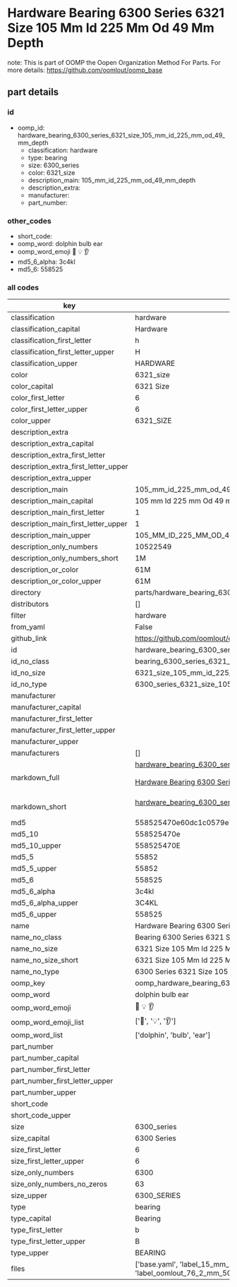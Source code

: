 # Hardware Bearing 6300 Series 6321 Size 105 Mm Id 225 Mm Od 49 Mm Depth  

note: This is part of OOMP the Oopen Organization Method For Parts. For more details: https://github.com/oomlout/oomp_base

##  part details





### id
* oomp_id: hardware_bearing_6300_series_6321_size_105_mm_id_225_mm_od_49_mm_depth
  * classification: hardware
  * type: bearing
  * size: 6300_series
  * color: 6321_size
  * description_main: 105_mm_id_225_mm_od_49_mm_depth
  * description_extra: 
  * manufacturer: 
  * part_number: 

### other_codes
* short_code: 
* oomp_word: dolphin bulb ear
* oomp_word_emoji :dolphin: :bulb: :ear:
* md5_6_alpha: 3c4kl
* md5_6: 558525

### all codes 
| key | value |  
| --- | --- |  
| classification | hardware |  
| classification_capital | Hardware |  
| classification_first_letter | h |  
| classification_first_letter_upper | H |  
| classification_upper | HARDWARE |  
| color | 6321_size |  
| color_capital | 6321 Size |  
| color_first_letter | 6 |  
| color_first_letter_upper | 6 |  
| color_upper | 6321_SIZE |  
| description_extra |  |  
| description_extra_capital |  |  
| description_extra_first_letter |  |  
| description_extra_first_letter_upper |  |  
| description_extra_upper |  |  
| description_main | 105_mm_id_225_mm_od_49_mm_depth |  
| description_main_capital | 105 mm Id 225 mm Od 49 mm Depth |  
| description_main_first_letter | 1 |  
| description_main_first_letter_upper | 1 |  
| description_main_upper | 105_MM_ID_225_MM_OD_49_MM_DEPTH |  
| description_only_numbers | 10522549 |  
| description_only_numbers_short | 1M |  
| description_or_color | 61M |  
| description_or_color_upper | 61M |  
| directory | parts/hardware_bearing_6300_series_6321_size_105_mm_id_225_mm_od_49_mm_depth |  
| distributors | [] |  
| filter | hardware |  
| from_yaml | False |  
| github_link | https://github.com/oomlout/oomlout_oomp_part_src/tree/main/parts/hardware_bearing_6300_series_6321_size_105_mm_id_225_mm_od_49_mm_depth/working |  
| id | hardware_bearing_6300_series_6321_size_105_mm_id_225_mm_od_49_mm_depth |  
| id_no_class | bearing_6300_series_6321_size_105_mm_id_225_mm_od_49_mm_depth |  
| id_no_size | 6321_size_105_mm_id_225_mm_od_49_mm_depth |  
| id_no_type | 6300_series_6321_size_105_mm_id_225_mm_od_49_mm_depth |  
| manufacturer |  |  
| manufacturer_capital |  |  
| manufacturer_first_letter |  |  
| manufacturer_first_letter_upper |  |  
| manufacturer_upper |  |  
| manufacturers | [] |  
| markdown_full | [hardware_bearing_6300_series_6321_size_105_mm_id_225_mm_od_49_mm_depth](https://github.com/oomlout/oomlout_oomp_part_src/tree/main/parts/hardware_bearing_6300_series_6321_size_105_mm_id_225_mm_od_49_mm_depth/working)<br>[](https://github.com/oomlout/oomlout_oomp_part_src/tree/main/parts/hardware_bearing_6300_series_6321_size_105_mm_id_225_mm_od_49_mm_depth/working)<br>[Hardware Bearing 6300 Series 6321 Size 105 Mm Id 225 Mm Od 49 Mm Depth](https://github.com/oomlout/oomlout_oomp_part_src/tree/main/parts/hardware_bearing_6300_series_6321_size_105_mm_id_225_mm_od_49_mm_depth/working)<br><br> |  
| markdown_short | [hardware_bearing_6300_series_6321_size_105_mm_id_225_mm_od_49_mm_depth](https://github.com/oomlout/oomlout_oomp_part_src/tree/main/parts/hardware_bearing_6300_series_6321_size_105_mm_id_225_mm_od_49_mm_depth/working)<br><br> |  
| md5 | 558525470e60dc1c0579e7449a68e8e6 |  
| md5_10 | 558525470e |  
| md5_10_upper | 558525470E |  
| md5_5 | 55852 |  
| md5_5_upper | 55852 |  
| md5_6 | 558525 |  
| md5_6_alpha | 3c4kl |  
| md5_6_alpha_upper | 3C4KL |  
| md5_6_upper | 558525 |  
| name | Hardware Bearing 6300 Series 6321 Size 105 Mm Id 225 Mm Od 49 Mm Depth |  
| name_no_class | Bearing 6300 Series 6321 Size 105 Mm Id 225 Mm Od 49 Mm Depth |  
| name_no_size | 6321 Size 105 Mm Id 225 Mm Od 49 Mm Depth |  
| name_no_size_short | 6321 Size 105 Mm Id 225 Mm Od 49 Mm Depth |  
| name_no_type | 6300 Series 6321 Size 105 Mm Id 225 Mm Od 49 Mm Depth |  
| oomp_key | oomp_hardware_bearing_6300_series_6321_size_105_mm_id_225_mm_od_49_mm_depth |  
| oomp_word | dolphin bulb ear |  
| oomp_word_emoji | :dolphin: :bulb: :ear: |  
| oomp_word_emoji_list | [':dolphin:', ':bulb:', ':ear:'] |  
| oomp_word_list | ['dolphin', 'bulb', 'ear'] |  
| part_number |  |  
| part_number_capital |  |  
| part_number_first_letter |  |  
| part_number_first_letter_upper |  |  
| part_number_upper |  |  
| short_code |  |  
| short_code_upper |  |  
| size | 6300_series |  
| size_capital | 6300 Series |  
| size_first_letter | 6 |  
| size_first_letter_upper | 6 |  
| size_only_numbers | 6300 |  
| size_only_numbers_no_zeros | 63 |  
| size_upper | 6300_SERIES |  
| type | bearing |  
| type_capital | Bearing |  
| type_first_letter | b |  
| type_first_letter_upper | B |  
| type_upper | BEARING |  
| files | ['base.yaml', 'label_15_mm_30_mm.pdf', 'label_15_mm_30_mm.svg', 'label_76_2_mm_50_8_mm.pdf', 'label_76_2_mm_50_8_mm.svg', 'label_oomlout_76_2_mm_50_8_mm.pdf', 'label_oomlout_76_2_mm_50_8_mm.svg', 'readme.md', 'working.json', 'working.yaml'] |  
